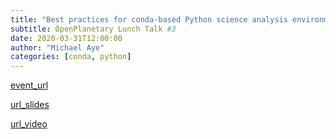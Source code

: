 ```yaml
---
title: "Best practices for conda-based Python science analysis environments"
subtitle: OpenPlanetary Lunch Talk #3
date: 2020-03-31T12:00:00
author: "Michael Aye"
categories: [conda, python]
---
```

[event_url](https://forum.openplanetary.org/t/op-lunch-talk-3/243)

[url_slides](conda_talk_OpenPlanetary.pdf)

[url_video](https://www.youtube.com/watch?v=zL65J9c5_KU)
